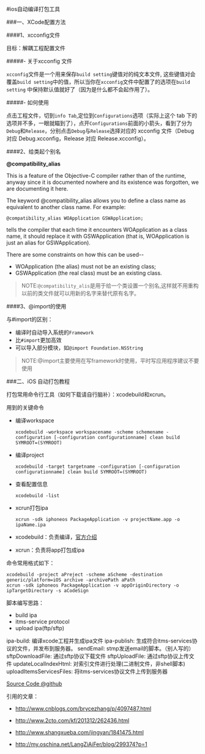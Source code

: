 #ios自动编译打包工具

###一、XCode配置方法

####1、xcconfig文件

目标：解耦工程配置文件

#####- 关于xcconfig 文件

`xcconfig`文件是一个用来保存`build setting`键值对的纯文本文件, 这些键值对会覆盖`build setting`中的值，所以当你在`xcconfig`文件中配置了的选项在`build setting` 中保持默认值就好了（因为是什么都不会起作用了）。

#####- 如何使用

点击工程文件，切到`info Tab`,定位到`Configurations`选项（实际上这个 tab 下的选项并不多，一眼就瞄到了），点开`Configurations`前面的小箭头，看到了分为`Debug`和`Release`，分别点击`Debug`与`Release`选择对应的 xcconfig 文件（Debug 对应 Debug.xcconfig，Release 对应 Release.xcconfig）。

####2、给类起个别名

**@compatibility_alias**

This is a feature of the Objective-C compiler rather than of the runtime, anyway since it is documented nowhere and its existence was forgotten, we are documenting it here.

The keyword @compatibility_alias allows you to define a class name as equivalent to another class name. For example:

```
@compatibility_alias WOApplication GSWApplication;
```

tells the compiler that each time it encounters WOApplication as a class name, it should replace it with GSWApplication (that is, WOApplication is just an alias for GSWApplication).

There are some constraints on how this can be used--

- WOApplication (the alias) must not be an existing class;
- GSWApplication (the real class) must be an existing class.

>NOTE:`@compatibility_alis`是用于给一个类设置一个别名,这样就不用重构以前的类文件就可以用新的名字来替代原有名字。

####3、@import的使用

与#import的区别：

- 编译时自动导入系统的`Framework`
- 比`#import`更加高效
- 可以导入部分模块，如`@import Foundation.NSString`

>NOTE:@import主要使用在写framework时使用，平时写应用程序建议不要使用


###二、iOS 自动打包教程

打包常用命令行工具（如何下载请自行脑补）：xcodebuild和xcrun。

用到的关键命令

- 编译workspace

	`xcodebuild -workspace workspacename -scheme schemename -configuration [-configuration configurationname] clean build SYMROOT=(SYMROOT)`

- 编译project

	`xcodebuild -target targetname -configuration [-configuration configurationname] clean build SYMROOT=(SYMROOT)`

- 查看配置信息

	`xcodebuild -list`

- xcrun打包ipa

	`xcrun -sdk iphoneos PackageApplication -v projectName.app -o ipaName.ipa`

- xcodebuild：负责编译，[官方介绍][1]
- xcrun：负责将app打包成ipa

命令常用格式如下：

```
xcodebuild -project aPreject -scheme aScheme -destination generic/platform=iOS archive -archivePath aPath
xcrun -sdk iphoneos PackageApplication -v appOriginDirectory -o ipTargetDirectory -s aCodeSign
```

脚本编写思路：

- build ipa
- itms-service protocol
- upload ipa(ftp/sftp)

ipa-build:  编译xcode工程并生成ipa文件
ipa-publish: 生成符合itms-services协议的文件，并发布到服务器。
sendEmail:  stmp发送email的脚本。（别人写的）
sftpDownloadFile: 通过sftp协议下载文件
sftpUploadFile: 通过sftp协议上传文件
updateLocalIndexHtml:   对索引文件进行处理(二进制文件，非shell脚本)
uploadItemsServicesFiles:   将itms-services协议文件上传到服务器

[Source Code @github](https://github.com/lexrus/ios-makefile)


引用的文章：

- http://www.cnblogs.com/brycezhang/p/4097487.html

- http://www.2cto.com/kf/201312/262436.html
- http://www.shangxueba.com/jingyan/1841475.html

- http://my.oschina.net/LangZiAiFer/blog/299374?p=1


<!--引用链接-->
[1]:https://developer.apple.com/library/mac/documentation/Darwin/Reference/ManPages/man1/xcodebuild.1.html